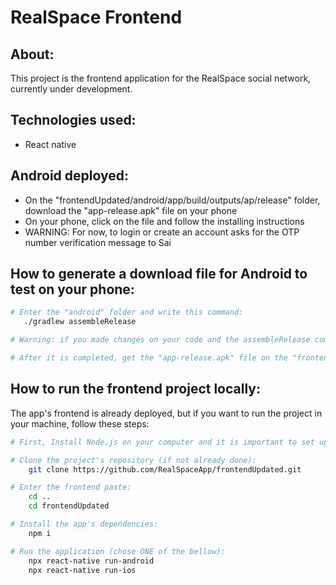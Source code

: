 # RealSpace Frontend

## About:
This project is the frontend application for the RealSpace social network, currently under development.

## Technologies used:
- React native

## Android deployed:
- On the "frontendUpdated/android/app/build/outputs/ap/release" folder, download the "app-release.apk" file on your phone
- On your phone, click on the file and follow the installing instructions
- WARNING: For now, to login or create an account asks for the OTP number verification message to Sai

## How to generate a download file for Android to test on your phone:

```bash
# Enter the "android" folder and write this command:
   ./gradlew assembleRelease

# Warning: if you made changes on your code and the assembleRelease command doesn't work, try running "./gradlew clean" first and then "./gradlew assembleRelease"

# After it is completed, get the "app-release.apk" file on the "frontendUpdated/android/app/build/outputs/ap/release" and download this file on your phone
```

## How to run the frontend project locally:
The app's frontend is already deployed, but if you want to run the project in your machine, follow these steps:

```bash
# First, Install Node.js on your computer and it is important to set up an emulator, like Android Studio, and all it's basic configuration for JDK, java and SDK.

# Clone the project's repository (if not already done):
    git clone https://github.com/RealSpaceApp/frontendUpdated.git

# Enter the frontend paste:
    cd ..
    cd frontendUpdated

# Install the app's dependencies:
    npm i

# Run the application (chose ONE of the bellow):
    npx react-native run-android
    npx react-native run-ios

```